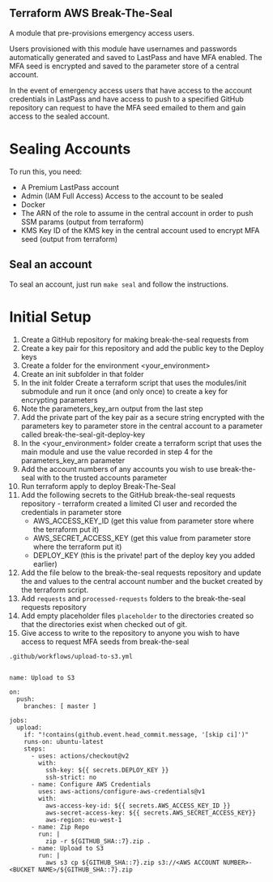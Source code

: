 ## Terraform AWS Break-The-Seal

A module that pre-provisions emergency access users.

Users provisioned with this module have usernames and passwords automatically generated and saved to LastPass and
have MFA enabled. The MFA seed is encrypted and saved to the parameter store of a central account.

In the event of emergency access users that have access to the account credentials in LastPass and have access to push
to a specified GitHub repository can request to have the MFA seed emailed to them and gain access to the sealed account.

# Sealing Accounts

To run this, you need:

* A Premium LastPass account
* Admin (IAM Full Access) Access to the account to be sealed
* Docker
* The ARN of the role to assume in the central account in order to push SSM params (output from terraform)
* KMS Key ID of the KMS key in the central account used to encrypt MFA seed (output from terraform)

## Seal an account

To seal an account, just run `make seal` and follow the instructions.


# Initial Setup

1. Create a GitHub repository for making break-the-seal requests from
1. Create a key pair for this repository and add the public key to the Deploy keys
1. Create a folder for the environment <your_environment>
1. Create an init subfolder in that folder
1. In the init folder Create a terraform script that uses the modules/init submodule and run it once (and only once) 
to create a key for encrypting parameters
1. Note the parameters_key_arn output from the last step
1. Add the private part of the key pair as a secure string encrypted with the parameters key to parameter store in 
the central account to a parameter called break-the-seal-git-deploy-key
1. In the <your_environment> folder create a terraform script that uses the main module and use the value recorded 
in step 4 for the parameters_key_arn parameter
1. Add the account numbers of any accounts you wish to use break-the-seal with to the trusted accounts parameter
1. Run terraform apply to deploy Break-The-Seal
1. Add the following secrets to the GitHub break-the-seal requests repository - terraform created a limited CI user
and recorded the credentials in parameter store
    * AWS_ACCESS_KEY_ID (get this value from parameter store where the terraform put it)
    * AWS_SECRET_ACCESS_KEY (get this value from parameter store where the terraform put it)
    * DEPLOY_KEY (this is the private! part of the deploy key you added earlier)
1. Add the file below to the break-the-seal requests repository and update the  <AWS ACCOUNT NUMBER> and <BUCKET NAME> 
values to the central account number and the bucket created by the terraform script.
1. Add `requests` and `processed-requests` folders to the break-the-seal requests repository
1. Add empty placeholder files `placeholder` to the directories created so that the directories exist when checked out
of git.
1. Give access to write to the repository to anyone you wish to have access to request MFA seeds from break-the-seal

`.github/workflows/upload-to-s3.yml`
```

name: Upload to S3

on:
  push:
    branches: [ master ]

jobs:
  upload:
    if: "!contains(github.event.head_commit.message, '[skip ci]')"
    runs-on: ubuntu-latest
    steps:
      - uses: actions/checkout@v2
        with:
          ssh-key: ${{ secrets.DEPLOY_KEY }}
          ssh-strict: no
      - name: Configure AWS Credentials
        uses: aws-actions/configure-aws-credentials@v1
        with:
          aws-access-key-id: ${{ secrets.AWS_ACCESS_KEY_ID }}
          aws-secret-access-key: ${{ secrets.AWS_SECRET_ACCESS_KEY}}
          aws-region: eu-west-1
      - name: Zip Repo
        run: |
          zip -r ${GITHUB_SHA::7}.zip .
      - name: Upload to S3
        run: |
          aws s3 cp ${GITHUB_SHA::7}.zip s3://<AWS ACCOUNT NUMBER>-<BUCKET NAME>/${GITHUB_SHA::7}.zip
```
